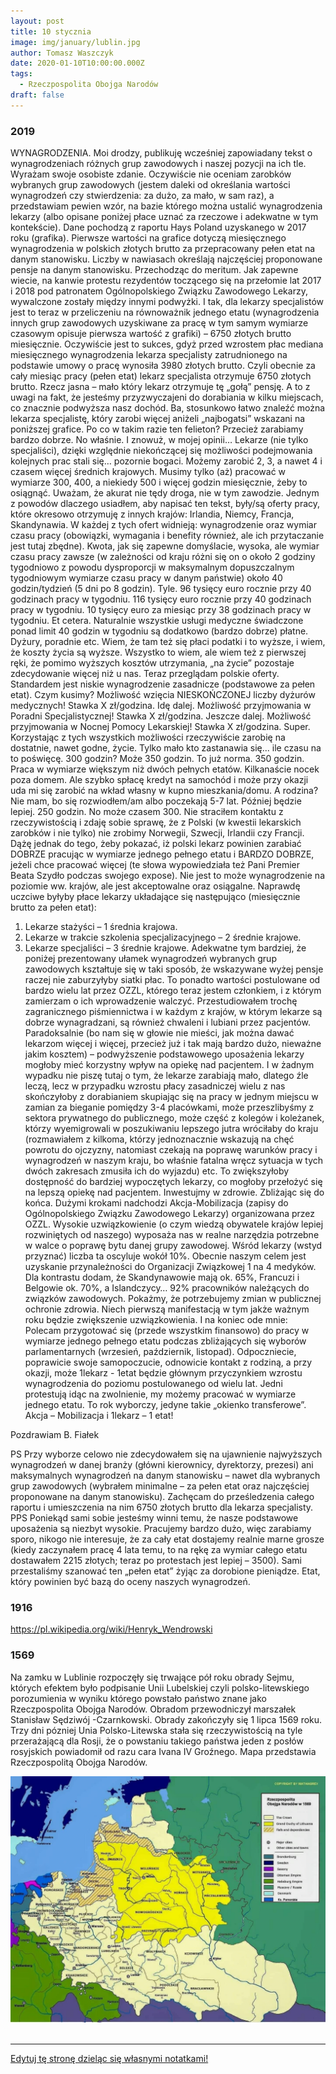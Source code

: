 ```yaml
---
layout: post
title: 10 stycznia
image: img/january/lublin.jpg
author: Tomasz Waszczyk
date: 2020-01-10T10:00:00.000Z
tags:
  - Rzeczpospolita Obojga Narodów
draft: false  
---
```


### 2019

WYNAGRODZENIA.
Moi drodzy,
publikuję wcześniej zapowiadany tekst o wynagrodzeniach różnych grup zawodowych i naszej pozycji na ich tle.
Wyrażam swoje osobiste zdanie. Oczywiście nie oceniam zarobków wybranych grup zawodowych (jestem daleki od określania wartości wynagrodzeń czy stwierdzenia: za dużo, za mało, w sam raz), a przedstawiam pewien wzór, na bazie którego można ustalić wynagrodzenia lekarzy (albo opisane poniżej płace uznać za rzeczowe i adekwatne w tym kontekście).
Dane pochodzą z raportu Hays Poland uzyskanego w 2017 roku (grafika).
Pierwsze wartości na grafice dotyczą miesięcznego wynagrodzenia w polskich złotych brutto za przepracowany pełen etat na danym stanowisku. Liczby w nawiasach określają najczęściej proponowane pensje na danym stanowisku.
Przechodząc do meritum. 
Jak zapewne wiecie, na kanwie protestu rezydentów toczącego się na przełomie lat 2017 i 2018 pod patronatem Ogólnopolskiego Związku Zawodowego Lekarzy, wywalczone zostały między innymi podwyżki. I tak, dla lekarzy specjalistów jest to teraz w przeliczeniu na równoważnik jednego etatu (wynagrodzenia innych grup zawodowych uzyskiwane za pracę w tym samym wymiarze czasowym opisuje pierwsza wartość z grafiki) – 6750 złotych brutto miesięcznie. Oczywiście jest to sukces, gdyż przed wzrostem płac mediana miesięcznego wynagrodzenia lekarza specjalisty zatrudnionego na podstawie umowy o pracę wynosiła 3980 złotych brutto.
Czyli obecnie za cały miesiąc pracy (pełen etat) lekarz specjalista otrzymuje 6750 złotych brutto.
Rzecz jasna – mało który lekarz otrzymuje tę „gołą” pensję. A to z uwagi na fakt, że jesteśmy przyzwyczajeni do dorabiania w kilku miejscach, co znacznie podwyższa nasz dochód. Ba, stosunkowo łatwo znaleźć można lekarza specjalistę, który zarobi więcej aniżeli „najbogatsi” wskazani na poniższej grafice.
Po co w takim razie ten felieton? Przecież zarabiamy bardzo dobrze. No właśnie. I znowuż, w mojej opinii…
Lekarze (nie tylko specjaliści), dzięki względnie niekończącej się możliwości podejmowania kolejnych prac stali się… pozornie bogaci. Możemy zarobić 2, 3, a nawet 4 i czasem więcej średnich krajowych. Musimy tylko (aż) pracować w wymiarze 300, 400, a niekiedy 500 i więcej godzin miesięcznie, żeby to osiągnąć. Uważam, że akurat nie tędy droga, nie w tym zawodzie.
Jednym z powodów dlaczego usiadłem, aby napisać ten tekst, były/są oferty pracy, które okresowo otrzymuję z innych krajów: Irlandia, Niemcy, Francja, Skandynawia. W każdej z tych ofert widnieją: wynagrodzenie oraz wymiar czasu pracy (obowiązki, wymagania i benefity również, ale ich przytaczanie jest tutaj zbędne). Kwota, jak się zapewne domyślacie, wysoka, ale wymiar czasu pracy zawsze (w zależności od kraju różni się on o około 2 godziny tygodniowo z powodu dysproporcji w maksymalnym dopuszczalnym tygodniowym wymiarze czasu pracy w danym państwie) około 40 godzin/tydzień (5 dni po 8 godzin). Tyle. 96 tysięcy euro rocznie przy 40 godzinach pracy w tygodniu. 116 tysięcy euro rocznie przy 40 godzinach pracy w tygodniu. 10 tysięcy euro za miesiąc przy 38 godzinach pracy w tygodniu. Et cetera. Naturalnie wszystkie usługi medyczne świadczone ponad limit 40 godzin w tygodniu są dodatkowo (bardzo dobrze) płatne. Dyżury, poradnie etc. Wiem, że tam też się płaci podatki i to wyższe, i wiem, że koszty życia są wyższe. Wszystko to wiem, ale wiem też z pierwszej ręki, że pomimo wyższych kosztów utrzymania, „na życie” pozostaje zdecydowanie więcej niż u nas.
Teraz przeglądam polskie oferty. Standardem jest niskie wynagrodzenie zasadnicze (podstawowe za pełen etat). Czym kusimy? Możliwość wzięcia NIESKOŃCZONEJ liczby dyżurów medycznych! Stawka X zł/godzina. Idę dalej. Możliwość przyjmowania w Poradni Specjalistycznej! Stawka X zł/godzina. Jeszcze dalej. Możliwość przyjmowania w Nocnej Pomocy Lekarskiej! Stawka X zł/godzina. Super. Korzystając z tych wszystkich możliwości rzeczywiście zarobię na dostatnie, nawet godne, życie. Tylko mało kto zastanawia się... ile czasu na to poświęcę. 300 godzin? Może 350 godzin. To już norma. 350 godzin. Praca w wymiarze większym niż dwóch pełnych etatów. Kilkanaście nocek poza domem. Ale szybko spłacę kredyt na samochód i może przy okazji uda mi się zarobić na wkład własny w kupno mieszkania/domu. A rodzina? Nie mam, bo się rozwiodłem/am albo poczekają 5-7 lat. Później będzie lepiej. 250 godzin. No może czasem 300.
Nie straciłem kontaktu z rzeczywistością i zdaję sobie sprawę, że z Polski (w kwestii lekarskich zarobków i nie tylko) nie zrobimy Norwegii, Szwecji, Irlandii czy Francji.
Dążę jednak do tego, żeby pokazać, iż polski lekarz powinien zarabiać DOBRZE pracując w wymiarze jednego pełnego etatu i BARDZO DOBRZE, jeżeli chce pracować więcej (te słowa wypowiedziała też Pani Premier Beata Szydło podczas swojego expose). Nie jest to może wynagrodzenie na poziomie ww. krajów, ale jest akceptowalne oraz osiągalne.
Naprawdę uczciwe byłyby płace lekarzy układające się następująco (miesięcznie brutto za pełen etat):
1. Lekarze stażyści – 1 średnia krajowa.
2. Lekarze w trakcie szkolenia specjalizacyjnego – 2 średnie krajowe.
3. Lekarze specjaliści – 3 średnie krajowe.
Adekwatne tym bardziej, że poniżej prezentowany ułamek wynagrodzeń wybranych grup zawodowych kształtuje się w taki sposób, że wskazywane wyżej pensje raczej nie zaburzyłyby siatki płac.
To ponadto wartości postulowane od bardzo wielu lat przez OZZL, którego teraz jestem członkiem, i z którym zamierzam o ich wprowadzenie walczyć.
Przestudiowałem trochę zagranicznego piśmiennictwa i w każdym z krajów, w którym lekarze są dobrze wynagradzani, są również chwaleni i lubiani przez pacjentów. Paradoksalnie (bo nam się w głowie nie mieści, jak można dawać lekarzom więcej i więcej, przecież już i tak mają bardzo dużo, nieważne jakim kosztem) – podwyższenie podstawowego uposażenia lekarzy mogłoby mieć korzystny wpływ na opiekę nad pacjentem. I w żadnym wypadku nie piszę tutaj o tym, że lekarze zarabiają mało, dlatego źle leczą, lecz w przypadku wzrostu płacy zasadniczej wielu z nas skończyłoby z dorabianiem skupiając się na pracy w jednym miejscu w zamian za bieganie pomiędzy 3-4 placówkami, może przeszlibyśmy z sektora prywatnego do publicznego, może część z kolegów i koleżanek, którzy wyemigrowali w poszukiwaniu lepszego jutra wróciłaby do kraju (rozmawiałem z kilkoma, którzy jednoznacznie wskazują na chęć powrotu do ojczyzny, natomiast czekają na poprawę warunków pracy i wynagrodzeń w naszym kraju, bo właśnie fatalna wręcz sytuacja w tych dwóch zakresach zmusiła ich do wyjazdu) etc. To zwiększyłoby dostępność do bardziej wypoczętych lekarzy, co mogłoby przełożyć się na lepszą opiekę nad pacjentem.
Inwestujmy w zdrowie.
Zbliżając się do końca. Dużymi krokami nadchodzi Akcja-Mobilizacja (zapisy do Ogólnopolskiego Związku Zawodowego Lekarzy) organizowana przez OZZL. Wysokie uzwiązkowienie (o czym wiedzą obywatele krajów lepiej rozwiniętych od naszego) wyposaża nas w realne narzędzia potrzebne w walce o poprawę bytu danej grupy zawodowej. Wśród lekarzy (wstyd przyznać) liczba ta oscyluje wokół 10%. Obecnie naszym celem jest uzyskanie przynależności do Organizacji Związkowej 1 na 4 medyków. Dla kontrastu dodam, że Skandynawowie mają ok. 65%, Francuzi i Belgowie ok. 70%, a Islandczycy… 92% pracowników należących do związków zawodowych. Pokażmy, że potrzebujemy zmian w publicznej ochronie zdrowia. Niech pierwszą manifestacją w tym jakże ważnym roku będzie zwiększenie uzwiązkowienia.
I na koniec ode mnie:
Polecam przygotować się (przede wszystkim finansowo) do pracy w wymiarze jednego pełnego etatu podczas zbliżających się wyborów parlamentarnych (wrzesień, październik, listopad). Odpoczniecie, poprawicie swoje samopoczucie, odnowicie kontakt z rodziną, a przy okazji, może 1lekarz - 1etat będzie głównym przyczynkiem wzrostu wynagrodzenia do poziomu postulowanego od wielu lat. Jedni protestują idąc na zwolnienie, my możemy pracować w wymiarze jednego etatu.
To rok wyborczy, jedyne takie „okienko transferowe”. Akcja – Mobilizacja i 1lekarz – 1 etat!

Pozdrawiam
B. Fiałek

PS Przy wyborze celowo nie zdecydowałem się na ujawnienie najwyższych wynagrodzeń w danej branży (główni kierownicy, dyrektorzy, prezesi) ani maksymalnych wynagrodzeń na danym stanowisku – nawet dla wybranych grup zawodowych (wybrałem minimalne – za pełen etat oraz najczęściej proponowane na danym stanowisku). Zachęcam do prześledzenia całego raportu i umieszczenia na nim 6750 złotych brutto dla lekarza specjalisty.
PPS Poniekąd sami sobie jesteśmy winni temu, że nasze podstawowe uposażenia są niezbyt wysokie. Pracujemy bardzo dużo, więc zarabiamy sporo, nikogo nie interesuje, że za cały etat dostajemy realnie marne grosze (kiedy zaczynałem pracę 4 lata temu, to na rękę za wymiar całego etatu dostawałem 2215 złotych; teraz po protestach jest lepiej – 3500). Sami przestaliśmy szanować ten „pełen etat” żyjąc za dorobione pieniądze. Etat, który powinien być bazą do oceny naszych wynagrodzeń.

### 1916

https://pl.wikipedia.org/wiki/Henryk_Wendrowski

### 1569

Na zamku w Lublinie rozpoczęły się trwające pół roku obrady Sejmu, których efektem było podpisanie Unii Lubelskiej czyli polsko-litewskiego porozumienia w wyniku którego powstało państwo znane jako Rzeczpospolita Obojga Narodów.
Obradom przewodniczył marszałek Stanisław Sędziwój -Czarnkowski.
Obrady zakończyły się 1 lipca 1569 roku. Trzy dni pózniej Unia Polsko-Litewska stała się rzeczywistością na tyle przerażającą dla Rosji, że o powstaniu takiego państwa jeden z posłów rosyjskich powiadomił od razu cara Ivana IV Groźnego.
Mapa przedstawia Rzeczpospolitą Obojga Narodów.

<img src="./img/january/lublin.jpg"/><br><br>

---

<a href="https://github.com/TomaszWaszczyk/historia.waszczyk.com/edit/master/src/content/january-10.md" target="_blank">Edytuj tę stronę dzieląc się własnymi notatkami!</a>
